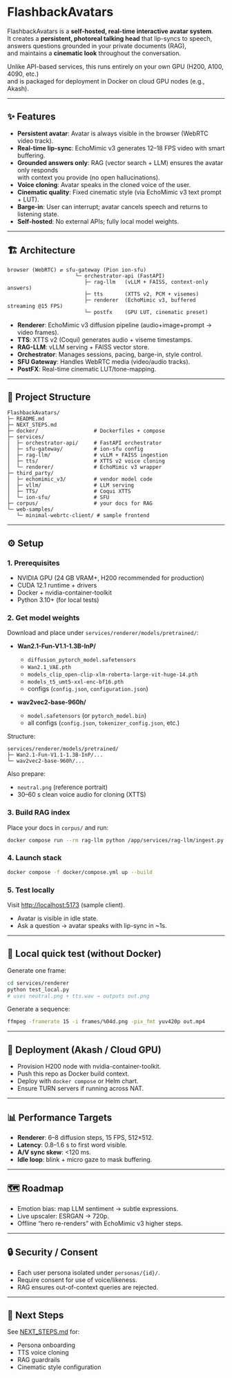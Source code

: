 # FlashbackAvatars

FlashbackAvatars is a **self-hosted, real-time interactive avatar system**.  
It creates a **persistent, photoreal talking head** that lip-syncs to speech,  
answers questions grounded in your private documents (RAG),  
and maintains a **cinematic look** throughout the conversation.

Unlike API-based services, this runs entirely on your own GPU (H200, A100, 4090, etc.)  
and is packaged for deployment in Docker on cloud GPU nodes (e.g., Akash).

---

## ✨ Features
- **Persistent avatar**: Avatar is always visible in the browser (WebRTC video track).
- **Real-time lip-sync**: EchoMimic v3 generates 12–18 FPS video with smart buffering.
- **Grounded answers only**: RAG (vector search + LLM) ensures the avatar only responds  
  with context you provide (no open hallucinations).
- **Voice cloning**: Avatar speaks in the cloned voice of the user.
- **Cinematic quality**: Fixed cinematic style (via EchoMimic v3 text prompt + LUT).
- **Barge-in**: User can interrupt; avatar cancels speech and returns to listening state.
- **Self-hosted**: No external APIs; fully local model weights.

---

## 🏗 Architecture
```
browser (WebRTC) ⇄ sfu-gateway (Pion ion-sfu)
                      └─ orchestrator-api (FastAPI)
                         ├─ rag-llm   (vLLM + FAISS, context-only answers)
                         ├─ tts       (XTTS v2, PCM + visemes)
                         ├─ renderer  (EchoMimic v3, buffered streaming @15 FPS)
                         └─ postfx    (GPU LUT, cinematic preset)
```

- **Renderer**: EchoMimic v3 diffusion pipeline (audio+image+prompt → video frames).
- **TTS**: XTTS v2 (Coqui) generates audio + viseme timestamps.
- **RAG-LLM**: vLLM serving + FAISS vector store.
- **Orchestrator**: Manages sessions, pacing, barge-in, style control.
- **SFU Gateway**: Handles WebRTC media (video/audio tracks).
- **PostFX**: Real-time cinematic LUT/tone-mapping.

---

## 📂 Project Structure
```
FlashbackAvatars/
├─ README.md
├─ NEXT_STEPS.md
├─ docker/                  # Dockerfiles + compose
├─ services/
│  ├─ orchestrator-api/     # FastAPI orchestrator
│  ├─ sfu-gateway/          # ion-sfu config
│  ├─ rag-llm/              # vLLM + FAISS ingestion
│  ├─ tts/                  # XTTS v2 voice cloning
│  └─ renderer/             # EchoMimic v3 wrapper
├─ third_party/
│  ├─ echomimic_v3/         # vendor model code
│  ├─ vllm/                 # LLM serving
│  ├─ TTS/                  # Coqui XTTS
│  └─ ion-sfu/              # SFU
├─ corpus/                  # your docs for RAG
└─ web-samples/
   └─ minimal-webrtc-client/ # sample frontend
```

---

## ⚙️ Setup

### 1. Prerequisites
- NVIDIA GPU (24 GB VRAM+, H200 recommended for production)
- CUDA 12.1 runtime + drivers
- Docker + nvidia-container-toolkit
- Python 3.10+ (for local tests)

### 2. Get model weights
Download and place under `services/renderer/models/pretrained/`:

- **Wan2.1-Fun-V1.1-1.3B-InP/**
  - `diffusion_pytorch_model.safetensors`
  - `Wan2.1_VAE.pth`
  - `models_clip_open-clip-xlm-roberta-large-vit-huge-14.pth`
  - `models_t5_umt5-xxl-enc-bf16.pth`
  - configs (`config.json`, `configuration.json`)

- **wav2vec2-base-960h/**
  - `model.safetensors` (or `pytorch_model.bin`)
  - all configs (`config.json`, `tokenizer_config.json`, etc.)

Structure:
```
services/renderer/models/pretrained/
├─ Wan2.1-Fun-V1.1-1.3B-InP/...
└─ wav2vec2-base-960h/...
```

Also prepare:
- `neutral.png` (reference portrait)
- 30–60 s clean voice audio for cloning (XTTS)

### 3. Build RAG index
Place your docs in `corpus/` and run:
```bash
docker compose run --rm rag-llm python /app/services/rag-llm/ingest.py /data/corpus
```

### 4. Launch stack
```bash
docker compose -f docker/compose.yml up --build
```

### 5. Test locally
Visit [http://localhost:5173](http://localhost:5173) (sample client).
- Avatar is visible in idle state.
- Ask a question → avatar speaks with lip-sync in ~1s.

---

## 🧪 Local quick test (without Docker)
Generate one frame:
```bash
cd services/renderer
python test_local.py
# uses neutral.png + tts.wav → outputs out.png
```

Generate a sequence:
```bash
ffmpeg -framerate 15 -i frames/%04d.png -pix_fmt yuv420p out.mp4
```

---

## 🚀 Deployment (Akash / Cloud GPU)
- Provision H200 node with nvidia-container-toolkit.
- Push this repo as Docker build context.
- Deploy with `docker compose` or Helm chart.
- Ensure TURN servers if running across NAT.

---

## 📊 Performance Targets
- **Renderer**: 6–8 diffusion steps, 15 FPS, 512×512.
- **Latency**: 0.8–1.6 s to first word visible.
- **A/V sync skew**: <120 ms.
- **Idle loop**: blink + micro gaze to mask buffering.

---

## 🗺 Roadmap
- Emotion bias: map LLM sentiment → subtle expressions.
- Live upscaler: ESRGAN → 720p.
- Offline “hero re-renders” with EchoMimic v3 higher steps.

---

## 🔒 Security / Consent
- Each user persona isolated under `personas/{id}/`.
- Require consent for use of voice/likeness.
- RAG ensures out-of-context queries are rejected.

---

## 📌 Next Steps
See [NEXT_STEPS.md](./NEXT_STEPS.md) for:
- Persona onboarding
- TTS voice cloning
- RAG guardrails
- Cinematic style configuration
